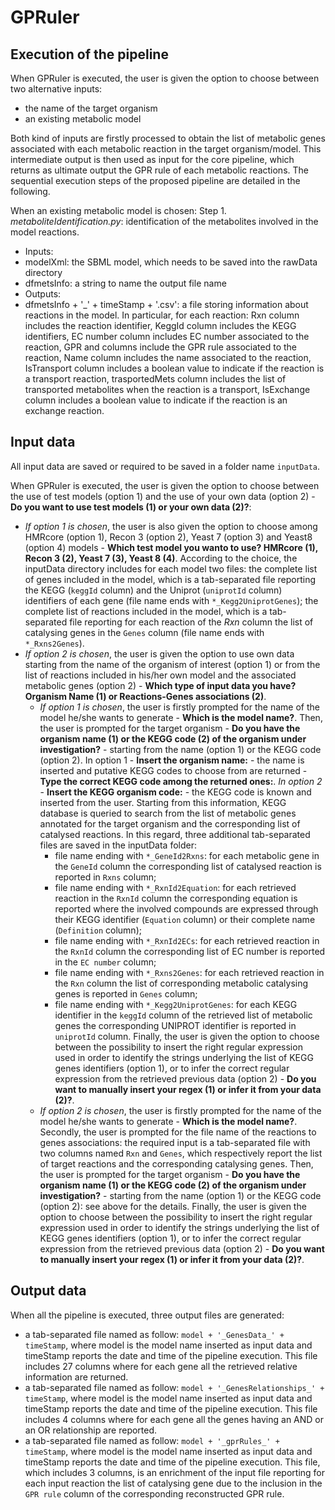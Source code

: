 # GPRuler

## Execution of the pipeline
When GPRuler is executed, the user is given the option to choose between two alternative inputs:
* the name of the target organism
* an existing metabolic model

Both kind of inputs are firstly processed to obtain the list of metabolic genes associated with each metabolic reaction in the target organism/model. This intermediate output is then used as input for the core pipeline, which returns as ultimate output the GPR rule of each metabolic reactions.
The sequential execution steps of the proposed pipeline are detailed in the following. 

When an existing metabolic model is chosen:
Step 1. *metaboliteIdentification.py*: identification of the metabolites involved in the model reactions.
 * Inputs:
  * modelXml: the SBML model, which needs to be saved into the rawData directory
  * dfmetsInfo: a string to name the output file name
 * Outputs:
  * dfmetsInfo + \'\_\' + timeStamp + \'.csv\': a file storing information about reactions in the model. In particular, for each reaction: Rxn column includes the reaction identifier, KeggId column includes the KEGG identifiers, EC number column includes EC number associated to the reaction,	GPR and columns include the GPR rule associated to the reaction,	Name column includes	the name associated to the reaction, IsTransport column includes a boolean value to indicate if the reaction is a transport reaction,	trasportedMets column includes	the list of transported metabolites when the reaction is a transport, IsExchange column includes a boolean value to indicate if the reaction is an exchange reaction.


## Input data
All input data are saved or required to be saved in a folder name `inputData`.  

When GPRuler is executed, the user is given the option to choose between the use of test models (option 1) and the use of your own data (option 2) - **Do you want to use test models (1) or your own data (2)?**:
* *If option 1 is chosen*, the user is also given the option to choose among HMRcore (option 1), Recon 3 (option 2), Yeast 7 (option 3) and Yeast8 (option 4) models - **Which test model you wanto to use? HMRcore (1), Recon 3 (2), Yeast 7 (3), Yeast 8 (4)**. According to the choice, the inputData directory includes for each model two files: the complete list of genes included in the model, which is a tab-separated file reporting the KEGG (`keggId` column) and the Uniprot (`uniprotId` column) identifiers of each gene (file name ends with `*_Kegg2UniprotGenes`); the complete list of reactions included in the model, which is a tab-separated file reporting for each reaction of the *Rxn* column the list of catalysing genes in the `Genes` column (file name ends with `*_Rxns2Genes`).
* *If option 2 is chosen*, the user is given the option to use own data starting from the name of the organism of interest (option 1) or from the list of reactions included in his/her own model and the associated metabolic genes (option 2) - **Which type of input data you have? Organism Name (1) or Reactions-Genes associations (2)**.
  * *If option 1 is chosen*, the user is firstly prompted for the name of the model he/she wants to generate - **Which is the model name?**. Then, the user is prompted for the target organism - **Do you have the organism name (1) or the KEGG code (2) of the organism under investigation?** - starting from the name (option 1) or the KEGG code (option 2). In option 1 - **Insert the organism name:** - the name is inserted and putative KEGG codes to choose from are returned - **Type the correct KEGG code among the returned ones:**. *In option 2* - **Insert the KEGG organism code:** - the KEGG code is known and inserted from the user. Starting from this information, KEGG database is queried to search from the list of metabolic genes annotated for the target organism and the corresponding list of catalysed reactions. In this regard, three additional tab-separated files are saved in the inputData folder:
    * file name ending with `*_GeneId2Rxns`: for each metabolic gene in the `GeneId` column the corresponding list of catalysed reaction is reported in `Rxns` column;
    * file name ending with `*_RxnId2Equation`: for each retrieved reaction in the `RxnId` column the corresponding equation is reported where the involved compounds are expressed through their KEGG identifier (`Equation` column) or their complete name (`Definition` column);
    * file name ending with `*_RxnId2ECs`: for each retrieved reaction in the `RxnId` column the corresponding list of EC number is reported in the `EC number` column;
    * file name ending with `*_Rxns2Genes`: for each retrieved reaction in the `Rxn` column the list of corresponding metabolic catalysing genes is reported in `Genes` column;
    * file name ending with `*_Kegg2UniprotGenes`: for each KEGG identifier in the `keggId` column of the retrieved list of metabolic genes the corresponding UNIPROT identifier is reported in `uniprotId` column.
  Finally, the user is given the option to choose between the possibility to insert the right regular expression used in order to identify the strings underlying the list of KEGG genes identifiers (option 1), or to infer the correct regular expression from the retrieved previous data (option 2) - **Do you want to manually insert your regex (1) or infer it from your data (2)?**.
  * *If option 2 is chosen*, the user is firstly prompted for the name of the model he/she wants to generate - **Which is the model name?**. Secondly, the user is prompted for the file name of the reactions to genes associations: the required input is a tab-separated file with two columns named `Rxn` and `Genes`, which respectively report the list of target reactions and the corresponding catalysing genes. Then, the user is prompted for the target organism - **Do you have the organism name (1) or the KEGG code (2) of the organism under investigation?** - starting from the name (option 1) or the KEGG code (option 2): see above for the details. Finally, the user is given the option to choose between the possibility to insert the right regular expression used in order to identify the strings underlying the list of KEGG genes identifiers (option 1), or to infer the correct regular expression from the retrieved previous data (option 2) - **Do you want to manually insert your regex (1) or infer it from your data (2)?**.

## Output data
When all the pipeline is executed, three output files are generated:
* a tab-separated file named as follow: `model + '_GenesData_' + timeStamp`, where model is the model name inserted as input data and timeStamp reports the date and time of the pipeline execution. This file includes 27 columns where for each gene all the retrieved relative information are returned.
* a tab-separated file named as follow: `model + '_GenesRelationships_' + timeStamp`, where model is the model name inserted as input data and timeStamp reports the date and time of the pipeline execution. This file includes 4 columns where for each gene all the genes having an AND or an OR relationship are reported.
* a tab-separated file named as follow: `model + '_gprRules_' + timeStamp`, where model is the model name inserted as input data and timeStamp reports the date and time of the pipeline execution. This file, which includes 3 columns, is an enrichment of the input file reporting for each input reaction the list of catalysing gene due to the inclusion in the `GPR rule` column of the corresponding reconstructed GPR rule.
